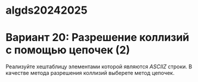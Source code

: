 # algds20242025
# Вариант 20: Разрешение коллизий с помощью цепочек (2)
Реализуйте хештаблицу элементами которой являются *ASCIIZ* строки. В качестве метода
разрешения коллизий выберете метод цепочек.
